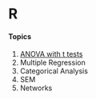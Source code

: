# R

#### Topics
1. [ANOVA with t tests](https://github.com/dapinedo/R/tree/master/ANOVA)
2. Multiple Regression
3. Categorical Analysis
4. SEM
5. Networks
